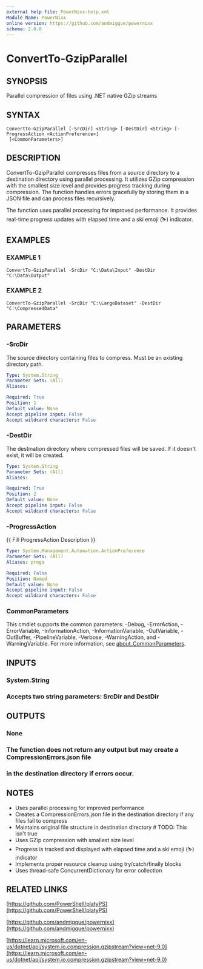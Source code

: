 ```yaml
---
external help file: PowerNixx-help.xml
Module Name: PowerNixx
online version: https://github.com/andmigque/powernixx
schema: 2.0.0
---
```


# ConvertTo-GzipParallel

## SYNOPSIS
Parallel compression of files using .NET native GZip streams

## SYNTAX

```
ConvertTo-GzipParallel [-SrcDir] <String> [-DestDir] <String> [-ProgressAction <ActionPreference>]
 [<CommonParameters>]
```

## DESCRIPTION
ConvertTo-GzipParallel compresses files from a source directory to a destination directory using parallel processing. 
It utilizes GZip compression with the smallest size level and provides progress tracking during compression. 
The function handles errors gracefully by storing them in a JSON file and can process files recursively.

The function uses parallel processing for improved performance.
It provides real-time progress updates with elapsed time and a ski emoji (⛷) indicator.

## EXAMPLES

### EXAMPLE 1
```
ConvertTo-GzipParallel -SrcDir "C:\Data\Input" -DestDir "C:\Data\Output"
```

### EXAMPLE 2
```
ConvertTo-GzipParallel -SrcDir "C:\LargeDataset" -DestDir "C:\CompressedData"
```

## PARAMETERS

### -SrcDir
The source directory containing files to compress.
Must be an existing directory path.

```yaml
Type: System.String
Parameter Sets: (All)
Aliases:

Required: True
Position: 1
Default value: None
Accept pipeline input: False
Accept wildcard characters: False
```

### -DestDir
The destination directory where compressed files will be saved.
If it doesn't exist, it will be created.

```yaml
Type: System.String
Parameter Sets: (All)
Aliases:

Required: True
Position: 2
Default value: None
Accept pipeline input: False
Accept wildcard characters: False
```

### -ProgressAction
{{ Fill ProgressAction Description }}

```yaml
Type: System.Management.Automation.ActionPreference
Parameter Sets: (All)
Aliases: proga

Required: False
Position: Named
Default value: None
Accept pipeline input: False
Accept wildcard characters: False
```

### CommonParameters
This cmdlet supports the common parameters: -Debug, -ErrorAction, -ErrorVariable, -InformationAction, -InformationVariable, -OutVariable, -OutBuffer, -PipelineVariable, -Verbose, -WarningAction, and -WarningVariable. For more information, see [about_CommonParameters](http://go.microsoft.com/fwlink/?LinkID=113216).

## INPUTS

### System.String
### Accepts two string parameters: SrcDir and DestDir
## OUTPUTS

### None
### The function does not return any output but may create a CompressionErrors.json file
### in the destination directory if errors occur.
## NOTES
- Uses parallel processing for improved performance
- Creates a CompressionErrors.json file in the destination directory if any files fail to compress
- Maintains original file structure in destination directory # TODO: This isn't true
- Uses GZip compression with smallest size level
- Progress is tracked and displayed with elapsed time and a ski emoji (⛷) indicator
- Implements proper resource cleanup using try/catch/finally blocks
- Uses thread-safe ConcurrentDictionary for error collection

## RELATED LINKS

[https://github.com/PowerShell/platyPS](https://github.com/PowerShell/platyPS)

[https://github.com/andmigque/powernixx](https://github.com/andmigque/powernixx)

[https://learn.microsoft.com/en-us/dotnet/api/system.io.compression.gzipstream?view=net-9.0](https://learn.microsoft.com/en-us/dotnet/api/system.io.compression.gzipstream?view=net-9.0)

